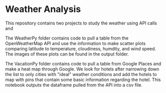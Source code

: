 # Weather Analysis
This repository contains two projects to study the weather using API calls and  

The WeatherPy folder contains code to pull a table from the OpenWeatherMap API and use the information to make scatter plots comparing latitude to temperature, cloudiness, humdity, and wind speed. The images of these plots can be found in the output folder.

The VacationPy folder contains code to pull a table from Google Places and make a heat map through Google. We look for hotels after narrowing down the list to only cities with "ideal" weather conditions and add the hotels to map with pins that contain some basic information regarding the hotel. This notebook outputs the dataframe pulled from the API into a csv file.
